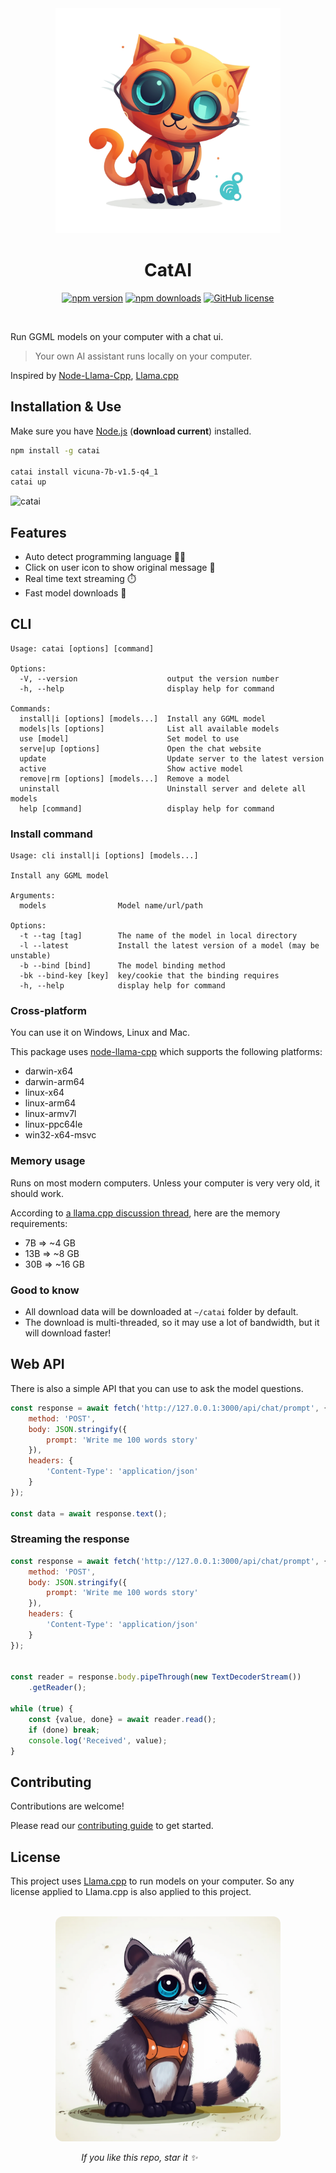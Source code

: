 <div align="center">
    <img alt="CatAI Logo" src="docs/demo/logo.png" width="360px"/>
    <h1>CatAI</h1>
</div>

<div align="center">

[![npm version](https://badge.fury.io/js/catai.svg)](https://badge.fury.io/js/catai)
[![npm downloads](https://img.shields.io/npm/dt/catai.svg)](https://www.npmjs.com/package/catai)
[![GitHub license](https://img.shields.io/github/license/withcatai/catai)](./LICENSE)

</div>
<br />

Run GGML models on your computer with a chat ui.

> Your own AI assistant runs locally on your computer.

Inspired
by [Node-Llama-Cpp](https://github.com/withcatai/node-llama-cpp), [Llama.cpp](https://github.com/ggerganov/llama.cpp)

## Installation & Use

Make sure you have [Node.js](https://nodejs.org/en/) (**download current**) installed.

```bash
npm install -g catai

catai install vicuna-7b-v1.5-q4_1
catai up
```

![catai](https://github.com/withcatai/catai/blob/main/docs/demo/chat.gif)

## Features
- Auto detect programming language 🧑‍💻
- Click on user icon to show original message 💬
- Real time text streaming ⏱️
- Fast model downloads 🚀

## CLI

```
Usage: catai [options] [command]

Options:
  -V, --version                    output the version number
  -h, --help                       display help for command

Commands:
  install|i [options] [models...]  Install any GGML model
  models|ls [options]              List all available models
  use [model]                      Set model to use
  serve|up [options]               Open the chat website
  update                           Update server to the latest version
  active                           Show active model
  remove|rm [options] [models...]  Remove a model
  uninstall                        Uninstall server and delete all models
  help [command]                   display help for command
```

### Install command

```
Usage: cli install|i [options] [models...]

Install any GGML model

Arguments:
  models                Model name/url/path

Options:
  -t --tag [tag]        The name of the model in local directory
  -l --latest           Install the latest version of a model (may be unstable)
  -b --bind [bind]      The model binding method
  -bk --bind-key [key]  key/cookie that the binding requires
  -h, --help            display help for command
```

### Cross-platform

You can use it on Windows, Linux and Mac.

This package uses [node-llama-cpp](https://github.com/withcatai/node-llama-cpp) which supports the following platforms:

- darwin-x64
- darwin-arm64
- linux-x64
- linux-arm64
- linux-armv7l
- linux-ppc64le
- win32-x64-msvc

### Memory usage
Runs on most modern computers. Unless your computer is very very old, it should work.

According to [a llama.cpp discussion thread](https://github.com/ggerganov/llama.cpp/issues/13), here are the memory requirements:

- 7B => ~4 GB
- 13B => ~8 GB
- 30B => ~16 GB

### Good to know
- All download data will be downloaded at `~/catai` folder by default.
- The download is multi-threaded, so it may use a lot of bandwidth, but it will download faster!

## Web API

There is also a simple API that you can use to ask the model questions.

```js
const response = await fetch('http://127.0.0.1:3000/api/chat/prompt', {
    method: 'POST',
    body: JSON.stringify({
        prompt: 'Write me 100 words story'
    }),
    headers: {
        'Content-Type': 'application/json'
    }
});

const data = await response.text();
```

### Streaming the response

```js
const response = await fetch('http://127.0.0.1:3000/api/chat/prompt', {
    method: 'POST',
    body: JSON.stringify({
        prompt: 'Write me 100 words story'
    }),
    headers: {
        'Content-Type': 'application/json'
    }
});


const reader = response.body.pipeThrough(new TextDecoderStream())
    .getReader();

while (true) {
    const {value, done} = await reader.read();
    if (done) break;
    console.log('Received', value);
}
```

## Contributing

Contributions are welcome!

Please read our [contributing guide](./CONTRIBUTING.md) to get started.

## License

This project uses [Llama.cpp](https://github.com/ggerganov/llama.cpp) to run models on your computer.
So any license applied to Llama.cpp is also applied to this project.


<br />

<div align="center" width="360">
    <img alt="Star please" src="docs/demo/star.please.png" style="border-radius: 12px" width="360px" margin="auto" />
    <br/>
    <p align="right">
        <i>If you like this repo, star it ✨</i>&nbsp;&nbsp;&nbsp;&nbsp;&nbsp;&nbsp;&nbsp;&nbsp;&nbsp;&nbsp;&nbsp;&nbsp;&nbsp;&nbsp;&nbsp;&nbsp;&nbsp;&nbsp;&nbsp;&nbsp;&nbsp;&nbsp;&nbsp;&nbsp;&nbsp;&nbsp;&nbsp;&nbsp;&nbsp;&nbsp;&nbsp;&nbsp;&nbsp;&nbsp;&nbsp;&nbsp;&nbsp;&nbsp;&nbsp;&nbsp;&nbsp;&nbsp;&nbsp;&nbsp;&nbsp;&nbsp;&nbsp;&nbsp;&nbsp;&nbsp;&nbsp;&nbsp;
    </p>
</div>
